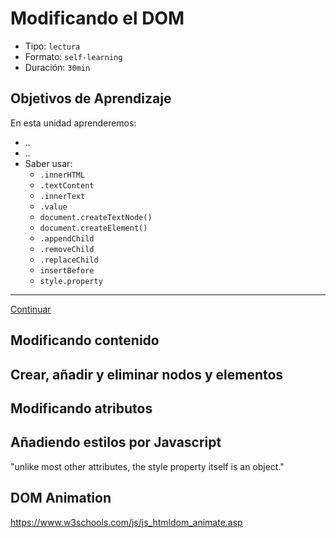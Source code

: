 # Modificando el DOM
- Tipo: `lectura`
- Formato: `self-learning`
- Duración: `30min`

## Objetivos de Aprendizaje

En esta unidad aprenderemos:
* ..
* ..
* Saber usar:
  - `.innerHTML`
  - `.textContent`
  - `.innerText`
  - `.value`
  - `document.createTextNode()`
  - `document.createElement()`
  - `.appendChild`
  - `.removeChild`
  - `.replaceChild`
  - `insertBefore`
  - `style.property`

***

[Continuar]( )

## Modificando contenido

## Crear, añadir y eliminar nodos y elementos

## Modificando atributos

## Añadiendo estilos por Javascript
"unlike most other attributes, the style property itself is an object."

## DOM Animation
https://www.w3schools.com/js/js_htmldom_animate.asp
